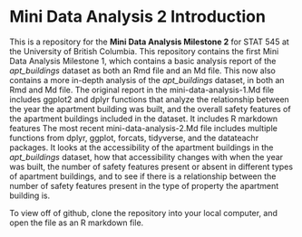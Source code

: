 # Mini Data Analysis 2 Introduction 

This is a repository for the **Mini Data Analysis Milestone 2** for STAT 545 at the University of British Columbia. This repository contains the first Mini Data Analysis Milestone 1, which contains a basic analysis report of the *apt_buildings* dataset as both an Rmd file and an Md file. This now also contains a more in-depth analysis of the *apt_buildings* dataset, in both an Rmd and Md file. 
The original report in the mini-data-analysis-1.Md file includes ggplot2 and dplyr functions that analyze the relationship between the year the apartment building was built, and the overall safety features of the apartment buildings included in the dataset. It includes R markdown features 
The most recent mini-data-analysis-2.Md file includes multiple functions from dplyr, ggplot, forcats, tidyverse, and the datateachr packages. It looks at the accessibility of the apartment buildings in the *apt_buildings* dataset, how that accessibility changes with when the year was built, the number of safety features present or absent in different types of apartment buildings, and to see if there is a relationship between the number of safety features present in the type of property the apartment building is.

To view off of github, clone the repository into your local computer, and open the file as an R markdown file.
